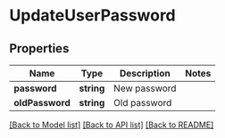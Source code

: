 # UpdateUserPassword

## Properties
Name | Type | Description | Notes
------------ | ------------- | ------------- | -------------
**password** | **string** | New password | 
**oldPassword** | **string** | Old password | 

[[Back to Model list]](../../README.md#documentation-for-models) [[Back to API list]](../../README.md#documentation-for-api-endpoints) [[Back to README]](../../README.md)

